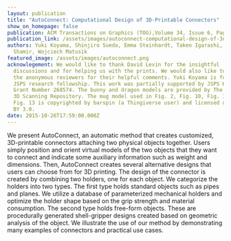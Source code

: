 ```yaml
---
layout: publication
title: "AutoConnect: Computational Design of 3D-Printable Connectors"
show_on_homepage: false
publication: ACM Transactions on Graphics (TOG),Volume 34, Issue 6, Pages 1-11
publication_link: /assets/images/autoconnect-computational-design-of-3d-printable-connectors.pdf
authors: Yuki Koyama, Shinjiro Sueda, Emma Steinhardt, Takeo Igarashi, Ariel
  Shamir, Wojciech Matusik
featured_image: /assets/images/autoconnect.png
acknowlegement: We would like to thank David Levin for the insightful
  discussions and for helping us with the prints. We would also like to thank
  the anonymous reviewers for their helpful comments. Yuki Koyama is funded by
  JSPS research fellowship. This work was partially supported by JSPS KAKENHI
  Grant Number 268574. The bunny and dragon models are provided by The Stanford
  3D Scanning Repository. The mug model used in Fig. 2, Fig. 10, Fig. 12, and
  Fig. 13 is copyrighted by barspin (a Thingiverse user) and licensed under CC
  BY 3.0.
date: 2015-10-26T17:59:00.000Z
---
```

We present AutoConnect, an automatic method that creates customized, 3D-printable connectors attaching two physical objects together. Users simply position and orient virtual models of the two objects that they want to connect and indicate some auxiliary information such as weight and dimensions. Then, AutoConnect creates several alternative designs that users can choose from for 3D printing. The design of the connector is created by combining two holders, one for each object. We categorize the holders into two types. The first type holds standard objects such as pipes and planes. We utilize a database of parameterized mechanical holders and optimize the holder shape based on the grip strength and material consumption. The second type holds free-form objects. These are procedurally generated shell-gripper designs created based on geometric analysis of the object. We illustrate the use of our method by demonstrating many examples of connectors and practical use cases.